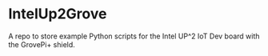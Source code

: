 # IntelUp2Grove
A repo to store example Python scripts for the Intel UP^2 IoT Dev board with the GrovePi+ shield. 
